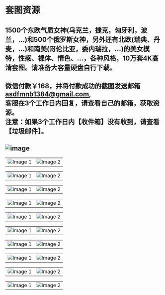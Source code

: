 # 套图资源
1500个东欧气质女神(乌克兰，捷克，匈牙利，波兰，...)和500个俄罗斯女神，另外还有北欧(瑞典、丹
麦，...)和南美(哥伦比亚，委内瑞拉，...)的美女模特，性感、裸体、情色、...，各种风格，10万套4K高清套图。请准备大容量硬盘自行下载。<br>
-----------------------------------------------------------------------------------
微信付款￥168，并将付款成功的截图发送邮箱<br>
asdfmnb1384@gmail.com,<br>
客服在3个工作日内回复，请查看自己的邮箱，获取资源。<br>
注意：如果3个工作日内【收件箱】没有收到，请查看【垃圾邮件】。
-----------------------------------------------------------------------------------
![image](https://github.com/anny106/ighost/blob/main/ImagesFolder/0001.jpg)
-----------------------------------------------------------------------------------
<table>
  <tr>
    <td><img src="https://github.com/anny106/ighost/blob/main/ImagesFolder/d%20(1).jpg" alt="Image 1"></td>
    <td><img src="https://github.com/anny106/ighost/blob/main/ImagesFolder/d%20(2).jpg" alt="Image 2"></td>
  </tr>
</table>
<table>
  <tr>
    <td><img src="https://github.com/anny106/ighost/blob/main/ImagesFolder/d%20(3).jpg" alt="Image 1"></td>
    <td><img src="https://github.com/anny106/ighost/blob/main/ImagesFolder/d%20(4).jpg" alt="Image 2"></td>
  </tr>
</table>
<table>
  <tr>
    <td><img src="https://github.com/anny106/ighost/blob/main/ImagesFolder/d012.jpg" alt="Image 1"></td>
    <td><img src="https://github.com/anny106/ighost/blob/main/ImagesFolder/d%20(6).jpg" alt="Image 2"></td>
  </tr>
</table>
<table>
  <tr>
    <td><img src="https://github.com/anny106/ighost/blob/main/ImagesFolder/d%20(7).jpg" alt="Image 1"></td>
    <td><img src="https://github.com/anny106/ighost/blob/main/ImagesFolder/d%20(8).jpg" alt="Image 2"></td>
  </tr>
</table>
<table>
  <tr>
    <td><img src="https://github.com/anny106/ighost/blob/main/ImagesFolder/d%20(9).jpg" alt="Image 1"></td>
    <td><img src="https://github.com/anny106/ighost/blob/main/ImagesFolder/d%20(10).jpg" alt="Image 2"></td>
  </tr>
</table>
<table>
  <tr>
    <td><img src="https://github.com/anny106/ighost/blob/main/ImagesFolder/d%20(11).jpg" alt="Image 1"></td>
    <td><img src="https://github.com/anny106/ighost/blob/main/ImagesFolder/d%20(12).jpg" alt="Image 2"></td>
  </tr>
</table>
<table>
  <tr>
    <td><img src="https://github.com/anny106/ighost/blob/main/ImagesFolder/d%20(13).jpg" alt="Image 1"></td>
    <td><img src="https://github.com/anny106/ighost/blob/main/ImagesFolder/d%20(14).jpg" alt="Image 2"></td>
  </tr>
</table>
<table>
  <tr>
    <td><img src="https://github.com/anny106/ighost/blob/main/ImagesFolder/d%20(15).jpg" alt="Image 1"></td>
    <td><img src="https://github.com/anny106/ighost/blob/main/ImagesFolder/d010.jpg" alt="Image 2"></td>
  </tr>
</table>
<table>
  <tr>
    <td><img src="https://github.com/anny106/ighost/blob/main/ImagesFolder/d%20(17).jpg" alt="Image 1"></td>
    <td><img src="https://github.com/anny106/ighost/blob/main/ImagesFolder/d%20(18).jpg" alt="Image 2"></td>
  </tr>
</table>
<table>
  <tr>
    <td><img src="https://github.com/anny106/ighost/blob/main/ImagesFolder/d%20(19).jpg" alt="Image 1"></td>
    <td><img src="https://github.com/anny106/ighost/blob/main/ImagesFolder/d%20(20).jpg" alt="Image 2"></td>
  </tr>
</table>
















